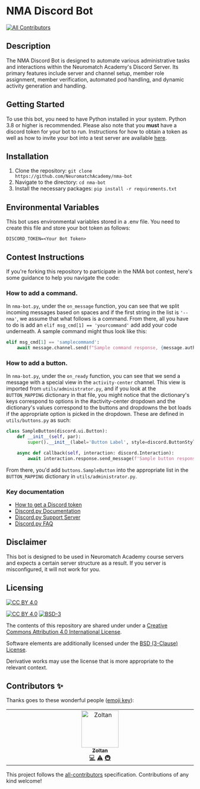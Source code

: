 # NMA Discord Bot
<!-- ALL-CONTRIBUTORS-BADGE:START - Do not remove or modify this section -->
[![All Contributors](https://img.shields.io/badge/all_contributors-1-orange.svg?style=flat-square)](#contributors-)
<!-- ALL-CONTRIBUTORS-BADGE:END -->
## Description
The NMA Discord Bot is designed to automate various administrative tasks and interactions within the Neuromatch Academy's Discord Server. Its primary features include server and channel setup, member role assignment, member verification, automated pod handling, and dynamic activity generation and handling.

## Getting Started
To use this bot, you need to have Python installed in your system. Python 3.8 or higher is recommended. Please also note that you **must** have a discord token for your bot to run. Instructions for how to obtain a token as well as how to invite your bot into a test server are available [here](https://www.writebots.com/discord-bot-token/).

## Installation
1. Clone the repository: `git clone https://github.com/NeuromatchAcademy/nma-bot`
2. Navigate to the directory: `cd nma-bot`
3. Install the necessary packages: `pip install -r requirements.txt`

## Environmental Variables
This bot uses environmental variables stored in a .env file. You need to create this file and store your bot token as follows:
```env
DISCORD_TOKEN=<Your Bot Token>
```

## Contest Instructions
If you're forking this repository to participate in the NMA bot contest, here's some guidance to help you navigate the code:

### How to add a command.
In `nma-bot.py`, under the `on_message` function, you can see that we split incoming messages based on spaces and if the first string in the list is `'--nma'`, we assume that what follows is a command. From there, all you have to do is add an `elif msg_cmd[1] == 'yourcommand'` add add your code underneath. A sample command might thus look like this:

```python
elif msg_cmd[1] == 'samplecommand':
    await message.channel.send(f"Sample command response, {message.author}!")
```

### How to add a button.
In `nma-bot.py`, under the `on_ready` function, you can see that we send a message with a special view in the `activity-center` channel. This view is imported from `utils/administrator.py`, and if you look at the `BUTTON_MAPPING` dictionary in that file, you might notice that the dictionary's keys correspond to options in the #activity-center dropdown and the dictionary's values correspond to the buttons and dropdowns the bot loads if the appropriate option is picked in the dropdown. These are defined in `utils/buttons.py` as such:

```python
class SampleButton(discord.ui.Button):
    def __init__(self, par):
        super().__init__(label='Button Label', style=discord.ButtonStyle.green)

    async def callback(self, interaction: discord.Interaction):
        await interaction.response.send_message(f'Sample button response, {interaction.user}!', ephemeral=True)
```

From there, you'd add `buttons.SampleButton` into the appropriate list in the `BUTTON_MAPPING` dictionary in `utils/administrator.py`.

### Key documentation
- [How to get a Discord token](https://www.writebots.com/discord-bot-token/)
- [Discord.py Documentation](https://discordpy.readthedocs.io/en/stable/)
- [Discord.py Support Server](https://discord.gg/r3sSKJJ)
- [Discord.py FAQ](https://discordpy.readthedocs.io/en/stable/faq.html)

## Disclaimer
This bot is designed to be used in Neuromatch Academy course servers and expects a certain server structure as a result. If you server is misconfigured, it will not work for you.

## Licensing

[![CC BY 4.0][cc-by-image]][cc-by]

[![CC BY 4.0][cc-by-shield]][cc-by] [![BSD-3][bsd-3-shield]][bsd-3]

The contents of this repository are shared under under a [Creative Commons Attribution 4.0 International License][cc-by].

Software elements are additionally licensed under the [BSD (3-Clause) License][bsd-3].

Derivative works may use the license that is more appropriate to the relevant context.

[cc-by]: http://creativecommons.org/licenses/by/4.0/
[cc-by-image]: https://i.creativecommons.org/l/by/4.0/88x31.png
[cc-by-shield]: https://img.shields.io/badge/License-CC%20BY%204.0-lightgrey.svg

[bsd-3]: https://opensource.org/licenses/BSD-3-Clause
[bsd-3-shield]: https://camo.githubusercontent.com/9b9ea65d95c9ef878afa1987df65731d47681336/68747470733a2f2f696d672e736869656c64732e696f2f707970692f6c2f736561626f726e2e737667

## Contributors ✨

Thanks goes to these wonderful people ([emoji key](https://allcontributors.org/docs/en/emoji-key)):

<!-- ALL-CONTRIBUTORS-LIST:START - Do not remove or modify this section -->
<!-- prettier-ignore-start -->
<!-- markdownlint-disable -->
<table>
  <tbody>
    <tr>
      <td align="center" valign="top" width="14.28%"><a href="https://github.com/iamzoltan"><img src="https://avatars.githubusercontent.com/u/21369773?v=4?s=100" width="100px;" alt="Zoltan"/><br /><sub><b>Zoltan</b></sub></a><br /><a href="https://github.com/NeuromatchAcademy/nma-bot/commits?author=iamzoltan" title="Code">💻</a> <a href="https://github.com/NeuromatchAcademy/nma-bot/commits?author=iamzoltan" title="Tests">⚠️</a> <a href="#infra-iamzoltan" title="Infrastructure (Hosting, Build-Tools, etc)">🚇</a></td>
    </tr>
  </tbody>
</table>

<!-- markdownlint-restore -->
<!-- prettier-ignore-end -->

<!-- ALL-CONTRIBUTORS-LIST:END -->

This project follows the [all-contributors](https://github.com/all-contributors/all-contributors) specification. Contributions of any kind welcome!